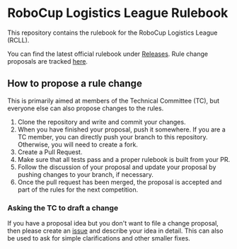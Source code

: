 # RoboCup Logistics League Rulebook

This repository contains the rulebook for the RoboCup Logistics League (RCLL).

You can find the latest official rulebook under
[Releases](https://github.com/robocup-logistics/rcll-rulebook/releases).
Rule change proposals are tracked
[here](https://github.com/robocup-logistics/rcll-rulebook/pulls).

## How to propose a rule change
This is primarily aimed at members of the Technical Committee (TC), but everyone
else can also propose changes to the rules.

1. Clone the repository and write and commit your changes.
1. When you have finished your proposal, push it somewhere.
   If you are a TC member, you can directly push your branch to this repository.
   Otherwise, you will need to create a fork.
1. Create a Pull Request.
1. Make sure that all tests pass and a proper rulebook is built from your PR.
1. Follow the discussion of your proposal and update your proposal by pushing
   changes to your branch, if necessary.
1. Once the pull request has been merged, the proposal is accepted and part of
   the rules for the next competition.

### Asking the TC to draft a change
If you have a proposal idea but you don't want to file a change proposal, then
please create an
[issue](https://github.com/robocup-logistics/rcll-rulebook/issues) and describe
your idea in detail.
This can also be used to ask for simple clarifications and other smaller fixes.
